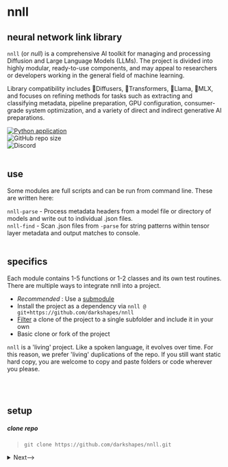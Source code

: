 

# nnll

## neural network link library
`nnll` (or <em>null</em>) is a comprehensive AI toolkit for managing and processing Diffusion and Large Language Models (LLMs). The project is divided into highly modular, ready-to-use components, and may appeal to researchers or developers working in the general field of machine learning.

Library compatibility includes 🧨Diffusers, 🤗Transformers, 🦙Llama, 🍏MLX, and focuses on refining methods for tasks such as extracting and classifying metadata, pipeline preparation, GPU configuration, consumer-grade system optimization, and a variety of direct and indirect generative AI preparations.
<br>

[![Python application](https://github.com/darkshapes/nnll/actions/workflows/python-app.yml/badge.svg)](https://github.com/darkshapes/nnll/actions/workflows/python-app.yml)<br>
![GitHub repo size](https://img.shields.io/github/repo-size/darkshapes/nnll)<br>
![Discord](https://img.shields.io/discord/1266757128249675867)<br>
<br>

## use
Some modules are full scripts and can be run from command line. These are written here:

`nnll-parse`   - Process metadata headers from a model file or directory of models and write out to individual .json files.<br>
`nnll-find`    - Scan .json files from `-parse` for string patterns within tensor layer metadata and output matches to console.<br>
<br>

## specifics

Each module contains 1-5 functions or 1-2 classes and its own test routines. There are multiple ways to integrate nnll into a project.

- *Recommended* : Use a [submodule](https://github.blog/open-source/git/working-with-submodules/)
- Install the project as a dependency via `nnll @ git+https://github.com/darkshapes/nnll`
- [Filter](https://github.com/newren/git-filter-repo/) a clone of the project to a single subfolder and include it in your own
- Basic clone or fork of the project

`nnll` is a 'living' project. Like a spoken language, it evolves over time. For this reason, we prefer 'living' duplications of the repo. If you still want static hard copy, you are welcome to copy and paste folders or code wherever you please.

<br><br>

## setup

##### clone repo

> ```
> git clone https://github.com/darkshapes/nnll.git
> ```

<details> <summary> <a>Next--></a></summary>

#####  create virtual environment
> ```
> python3 -m venv .venv_nnll
> ```

<details> <summary> <a>Next--></a></summary>

##### 3 (windows powershell) activate
> ```
> Set-ExecutionPolicy Bypass -Scope Process -Force; .venv_nnll\Scripts\Activate.ps1
> ```

##### 3 ( linux | macos) activate
> ```
> source .venv_nnll/bin/activate
> ```

<details> <summary> <a>Next--></a></summary>

##### 4 install
> ```
> pip install -e nnll
> ```
or
>
> pip install -e 'nnll\[dev\]'
>

##### Done.
</details>
</details>
</details>
<br><br><br>